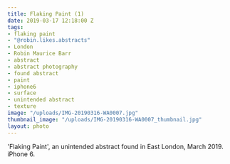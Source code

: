 ```yaml
---
title: Flaking Paint (1)
date: 2019-03-17 12:18:00 Z
tags:
- flaking paint
- "@robin.likes.abstracts"
- London
- Robin Maurice Barr
- abstract
- abstract photography
- found abstract
- paint
- iphone6
- surface
- unintended abstract
- texture
image: "/uploads/IMG-20190316-WA0007.jpg"
thumbnail_image: "/uploads/IMG-20190316-WA0007_thumbnail.jpg"
layout: photo
---
```


'Flaking Paint', an unintended abstract found in East London, March 2019. iPhone 6.